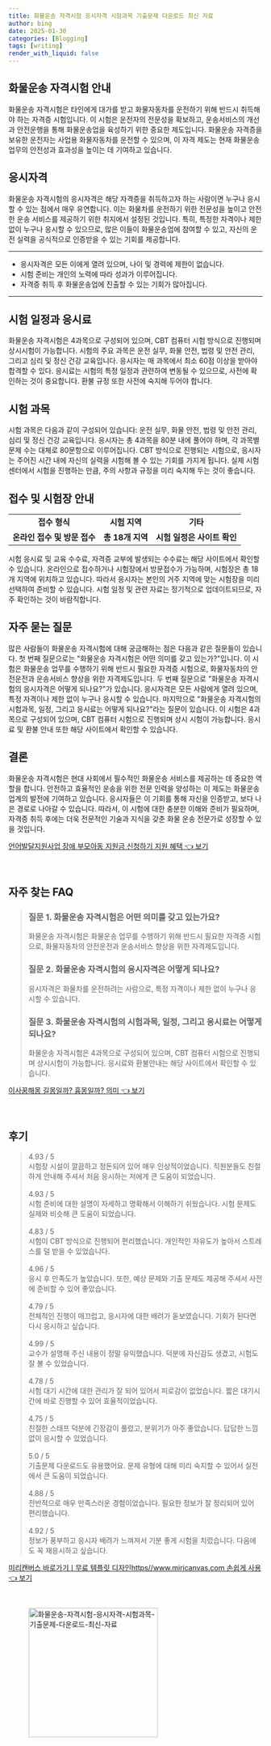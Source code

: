 ```yaml
---
title: 화물운송 자격시험 응시자격 시험과목 기출문제 다운로드 최신 자료
author: bing
date: 2025-01-30
categories: [Blogging]
tags: [writing]
render_with_liquid: false
---
```

<h2 id='화물운송자격시험안내'>화물운송 자격시험 안내</h2>

<p>화물운송 자격시험은 타인에게 대가를 받고 화물자동차를 운전하기 위해 반드시 취득해야 하는 자격증 시험입니다. 이 시험은 운전자의 전문성을 확보하고, 운송서비스의 개선과 안전운행을 통해 화물운송업을 육성하기 위한 중요한 제도입니다. 화물운송 자격증을 보유한 운전자는 사업용 화물자동차를 운전할 수 있으며, 이 자격 제도는 현재 화물운송 업무의 안전성과 효과성을 높이는 데 기여하고 있습니다.</p>

<h2 id='응시자격'>응시자격</h2>

<p>화물운송 자격시험의 응시자격은 해당 자격증을 취득하고자 하는 사람이면 누구나 응시할 수 있는 점에서 매우 유연합니다. 이는 화물차를 운전하기 위한 전문성을 높이고 안전한 운송 서비스를 제공하기 위한 취지에서 설정된 것입니다. 특히, 특정한 자격이나 제한 없이 누구나 응시할 수 있으므로, 많은 이들이 화물운송업에 참여할 수 있고, 자신의 운전 실력을 공식적으로 인증받을 수 있는 기회를 제공합니다.</p>

<hr />

<ul>
    <li>응시자격은 모든 이에게 열려 있으며, 나이 및 경력에 제한이 없습니다.</li>
    <li>시험 준비는 개인의 노력에 따라 성과가 이루어집니다.</li>
    <li>자격증 취득 후 화물운송업에 진출할 수 있는 기회가 많아집니다.</li>
</ul>

<hr />

<h2 id='시험일정과응시료'>시험 일정과 응시료</h2>

<p>화물운송 자격시험은 4과목으로 구성되어 있으며, CBT 컴퓨터 시험 방식으로 진행되며 상시시험이 가능합니다. 시험의 주요 과목은 운전 실무, 화물 안전, 법령 및 안전 관리, 그리고 심리 및 정신 건강 교육입니다. 응시자는 매 과목에서 최소 60점 이상을 받아야 합격할 수 있다. 응시료는 시험의 특정 일정과 관련하여 변동될 수 있으므로, 사전에 확인하는 것이 중요합니다. 환불 규정 또한 사전에 숙지해 두어야 합니다.</p>

<h2 id='시험과목'>시험 과목</h2>

<p>시험 과목은 다음과 같이 구성되어 있습니다: 운전 실무, 화물 안전, 법령 및 안전 관리, 심리 및 정신 건강 교육입니다. 응시자는 총 4과목을 80분 내에 풀어야 하며, 각 과목별 문제 수는 대체로 80문항으로 이루어집니다. CBT 방식으로 진행되는 시험으로, 응시자는 주어진 시간 내에 자신의 실력을 시험해 볼 수 있는 기회를 가지게 됩니다. 실제 시험센터에서 시험을 진행하는 만큼, 주의 사항과 규정을 미리 숙지해 두는 것이 좋습니다.</p>

<h2 id='접수및시험장안내'>접수 및 시험장 안내</h2>

<table>
    <tr>
        <td style="text-align: center; height: 17px;"><b>접수 형식</b></td>
        <td style="text-align: center; height: 17px;"><b>시험 지역</b></td>
        <td style="text-align: center; height: 17px;"><b>기타</b></td>
    </tr>
    <tr>
        <td style="text-align: center; height: 17px;"><b>온라인 접수 및 방문 접수</b></td>
        <td style="text-align: center; height: 17px;"><b>총 18개 지역</b></td>
        <td style="text-align: center; height: 17px;"><b>시험 일정은 사이트 확인</b></td>
    </tr>
</table>

<p>시험 응시료 및 교육 수수료, 자격증 교부에 발생되는 수수료는 해당 사이트에서 확인할 수 있습니다. 온라인으로 접수하거나 시험장에서 방문접수가 가능하며, 시험장은 총 18개 지역에 위치하고 있습니다. 따라서 응시자는 본인의 거주 지역에 맞는 시험장을 미리 선택하여 준비할 수 있습니다. 시험 일정 및 관련 자료는 정기적으로 업데이트되므로, 자주 확인하는 것이 바람직합니다.</p>

<h2 id='자주묻는질문'>자주 묻는 질문</h2>

<p>많은 사람들이 화물운송 자격시험에 대해 궁금해하는 점은 다음과 같은 질문들이 있습니다. 첫 번째 질문으로는 "화물운송 자격시험은 어떤 의미를 갖고 있는가?"입니다. 이 시험은 화물운송 업무를 수행하기 위해 반드시 필요한 자격증 시험으로, 화물자동차의 안전운전과 운송서비스 향상을 위한 자격제도입니다. 두 번째 질문으로 "화물운송 자격시험의 응시자격은 어떻게 되나요?"가 있습니다. 응시자격은 모든 사람에게 열려 있으며, 특정 자격이나 제한 없이 누구나 응시할 수 있습니다. 마지막으로 "화물운송 자격시험의 시험과목, 일정, 그리고 응시료는 어떻게 되나요?"라는 질문이 있습니다. 이 시험은 4과목으로 구성되어 있으며, CBT 컴퓨터 시험으로 진행되며 상시 시험이 가능합니다. 응시료 및 환불 안내 또한 해당 사이트에서 확인할 수 있습니다.</p>

<h2 id='결론'>결론</h2>

<p>화물운송 자격시험은 현대 사회에서 필수적인 화물운송 서비스를 제공하는 데 중요한 역할을 합니다. 안전하고 효율적인 운송을 위한 전문 인력을 양성하는 이 제도는 화물운송 업계의 발전에 기여하고 있습니다. 응시자들은 이 기회를 통해 자신을 인증받고, 보다 나은 경로로 나아갈 수 있습니다. 따라서, 이 시험에 대한 충분한 이해와 준비가 필요하며, 자격증 취득 후에는 더욱 전문적인 기술과 지식을 갖춘 화물 운송 전문가로 성장할 수 있을 것입니다.</p>
<p><a class="click-button" title="언어발달지원사업 장애 부모아동 지원금 신청하기 지원 혜택" href="https://24nara.github.io/posts/%EC%96%B8%EC%96%B4%EB%B0%9C%EB%8B%AC%EC%A7%80%EC%9B%90%EC%82%AC%EC%97%85-%EC%9E%A5%EC%95%A0-%EB%B6%80%EB%AA%A8%EC%95%84%EB%8F%99-%EC%A7%80%EC%9B%90%EA%B8%88-%EC%8B%A0%EC%B2%AD%ED%95%98%EA%B8%B0-%EC%A7%80%EC%9B%90-%ED%98%9C%ED%83%9D/" rel="dofollow">언어발달지원사업 장애 부모아동 지원금 신청하기 지원 혜택 👈 보기</a></p><br>
<h2 id='자주_찾는_FAQ'>자주 찾는 FAQ</h2>
<div itemscope="" itemtype="https://schema.org/FAQPage"> 
<blockquote> 
<div itemscope="" itemprop="mainEntity" itemtype="https://schema.org/Question"> 
<h3 itemprop="name">질문 1. 화물운송 자격시험은 어떤 의미를 갖고 있는가요?</h3> 
<div itemscope="" itemprop="acceptedAnswer" itemtype="https://schema.org/Answer"> 
<span itemprop="text"> 
<p>화물운송 자격시험은 화물운송 업무를 수행하기 위해 반드시 필요한 자격증 시험으로, 화물자동차의 안전운전과 운송서비스 향상을 위한 자격제도입니다.</p> 
</span> 
</div> 
</div> 

<div itemscope="" itemprop="mainEntity" itemtype="https://schema.org/Question"> 
<h3 itemprop="name">질문 2. 화물운송 자격시험의 응시자격은 어떻게 되나요?</h3> 
<div itemscope="" itemprop="acceptedAnswer" itemtype="https://schema.org/Answer"> 
<span itemprop="text"> 
<p>응시자격은 화물차를 운전하려는 사람으로, 특정 자격이나 제한 없이 누구나 응시할 수 있습니다.</p> 
</span> 
</div> 
</div> 

<div itemscope="" itemprop="mainEntity" itemtype="https://schema.org/Question"> 
<h3 itemprop="name">질문 3. 화물운송 자격시험의 시험과목, 일정, 그리고 응시료는 어떻게 되나요?</h3> 
<div itemscope="" itemprop="acceptedAnswer" itemtype="https://schema.org/Answer"> 
<span itemprop="text"> 
<p>화물운송 자격시험은 4과목으로 구성되어 있으며, CBT 컴퓨터 시험으로 진행되며 상시시험이 가능합니다. 응시료와 환불안내는 해당 사이트에서 확인할 수 있습니다.</p> 
</span> 
</div> 
</div> 
</blockquote> 
</div>
<p><a class="click-button" title="이사꿈해몽 길몽일까? 흉몽일까? 의미" href="https://24nara.github.io/posts/%EC%9D%B4%EC%82%AC%EA%BF%88%ED%95%B4%EB%AA%BD-%EA%B8%B8%EB%AA%BD%EC%9D%BC%EA%B9%8C-%ED%9D%89%EB%AA%BD%EC%9D%BC%EA%B9%8C-%EC%9D%98%EB%AF%B8/" rel="dofollow">이사꿈해몽 길몽일까? 흉몽일까? 의미 👈 보기</a></p><br>
<h2 id='후기'>후기</h2>
<div itemscope itemtype="https://schema.org/Product">
  <blockquote>
  <div itemprop="review" itemscope itemtype="https://schema.org/Review">
      <div itemprop="reviewRating" itemscope itemtype="https://schema.org/Rating"> <span itemprop="ratingValue">4.93</span> / <span itemprop="bestRating">5</span> </div>
      <span itemprop="reviewBody">시험장 시설이 깔끔하고 정돈되어 있어 매우 인상적이었습니다. 직원분들도 친절하게 안내해 주셔서 처음 응시하는 저에게 큰 도움이 되었습니다.</span>
  </div>
  <br>
  <div itemprop="review" itemscope itemtype="https://schema.org/Review">
      <div itemprop="reviewRating" itemscope itemtype="https://schema.org/Rating"> <span itemprop="ratingValue">4.93</span> / <span itemprop="bestRating">5</span> </div>
      <span itemprop="reviewBody">시험 준비에 대한 설명이 자세하고 명확해서 이해하기 쉬웠습니다. 시험 문제도 실제와 비슷해 큰 도움이 되었습니다.</span>
  </div>
  <br>
  <div itemprop="review" itemscope itemtype="https://schema.org/Review">
      <div itemprop="reviewRating" itemscope itemtype="https://schema.org/Rating"> <span itemprop="ratingValue">4.83</span> / <span itemprop="bestRating">5</span> </div>
      <span itemprop="reviewBody">시험이 CBT 방식으로 진행되어 편리했습니다. 개인적인 자유도가 높아서 스트레스를 덜 받을 수 있었습니다.</span>
  </div>
  <br>
  <div itemprop="review" itemscope itemtype="https://schema.org/Review">
      <div itemprop="reviewRating" itemscope itemtype="https://schema.org/Rating"> <span itemprop="ratingValue">4.96</span> / <span itemprop="bestRating">5</span> </div>
      <span itemprop="reviewBody">응시 후 만족도가 높았습니다. 또한, 예상 문제와 기출 문제도 제공해 주셔서 사전에 준비할 수 있어 좋았습니다.</span>
  </div>
  <br>
  <div itemprop="review" itemscope itemtype="https://schema.org/Review">
      <div itemprop="reviewRating" itemscope itemtype="https://schema.org/Rating"> <span itemprop="ratingValue">4.79</span> / <span itemprop="bestRating">5</span> </div>
      <span itemprop="reviewBody">전체적인 진행이 매끄럽고, 응시자에 대한 배려가 돋보였습니다. 기회가 된다면 다시 응시하고 싶습니다.</span>
  </div>
  <br>
  <div itemprop="review" itemscope itemtype="https://schema.org/Review">
      <div itemprop="reviewRating" itemscope itemtype="https://schema.org/Rating"> <span itemprop="ratingValue">4.99</span> / <span itemprop="bestRating">5</span> </div>
      <span itemprop="reviewBody">교수가 설명해 주신 내용이 정말 유익했습니다. 덕분에 자신감도 생겼고, 시험도 잘 볼 수 있었습니다.</span>
  </div>
  <br>
  <div itemprop="review" itemscope itemtype="https://schema.org/Review">
      <div itemprop="reviewRating" itemscope itemtype="https://schema.org/Rating"> <span itemprop="ratingValue">4.78</span> / <span itemprop="bestRating">5</span> </div>
      <span itemprop="reviewBody">시험 대기 시간에 대한 관리가 잘 되어 있어서 피로감이 없었습니다. 짧은 대기시간에 바로 진행할 수 있어 효율적이었습니다.</span>
  </div>
  <br>
  <div itemprop="review" itemscope itemtype="https://schema.org/Review">
      <div itemprop="reviewRating" itemscope itemtype="https://schema.org/Rating"> <span itemprop="ratingValue">4.75</span> / <span itemprop="bestRating">5</span> </div>
      <span itemprop="reviewBody">친절한 스태프 덕분에 긴장감이 풀렸고, 분위기가 아주 좋았습니다. 답답한 느낌 없이 응시할 수 있었습니다.</span>
  </div>
  <br>
  <div itemprop="review" itemscope itemtype="https://schema.org/Review">
      <div itemprop="reviewRating" itemscope itemtype="https://schema.org/Rating"> <span itemprop="ratingValue">5.0</span> / <span itemprop="bestRating">5</span> </div>
      <span itemprop="reviewBody">기출문제 다운로드도 유용했어요. 문제 유형에 대해 미리 숙지할 수 있어서 실전에서 큰 도움이 되었습니다.</span>
  </div>
  <br>
  <div itemprop="review" itemscope itemtype="https://schema.org/Review">
      <div itemprop="reviewRating" itemscope itemtype="https://schema.org/Rating"> <span itemprop="ratingValue">4.88</span> / <span itemprop="bestRating">5</span> </div>
      <span itemprop="reviewBody">전반적으로 매우 만족스러운 경험이었습니다. 필요한 정보가 잘 정리되어 있어 편리했습니다.</span>
  </div>
  <br>
  <div itemprop="review" itemscope itemtype="https://schema.org/Review">
      <div itemprop="reviewRating" itemscope itemtype="https://schema.org/Rating"> <span itemprop="ratingValue">4.92</span> / <span itemprop="bestRating">5</span> </div>
      <span itemprop="reviewBody">정보가 풍부하고 응시자 배려가 느껴져서 기분 좋게 시험을 치렀습니다. 다음에도 꼭 재응시하고 싶습니다.</span>
  </div>
  </blockquote>
</div>
<p><a class="click-button" title="미리캔버스 바로가기ㅣ무료 템플릿 디자인https//www.miricanvas.com 손쉽게 사용" href="https://24nara.github.io/posts/%EB%AF%B8%EB%A6%AC%EC%BA%94%EB%B2%84%EC%8A%A4-%EB%B0%94%EB%A1%9C%EA%B0%80%EA%B8%B0%E3%85%A3%EB%AC%B4%EB%A3%8C-%ED%85%9C%ED%94%8C%EB%A6%BF-%EB%94%94%EC%9E%90%EC%9D%B8httpswww.miricanvas.com-%EC%86%90%EC%89%BD%EA%B2%8C-%EC%82%AC%EC%9A%A9/" rel="dofollow">미리캔버스 바로가기ㅣ무료 템플릿 디자인https//www.miricanvas.com 손쉽게 사용 👈 보기</a></p><br>
<figure class="image"><img src="https://24nara.github.io/assets/img/thumbnail/화물운송-자격시험-응시자격-시험과목-기출문제-다운로드-최신-자료.webp" alt="화물운송-자격시험-응시자격-시험과목-기출문제-다운로드-최신-자료" width="256" height="256"></figure>